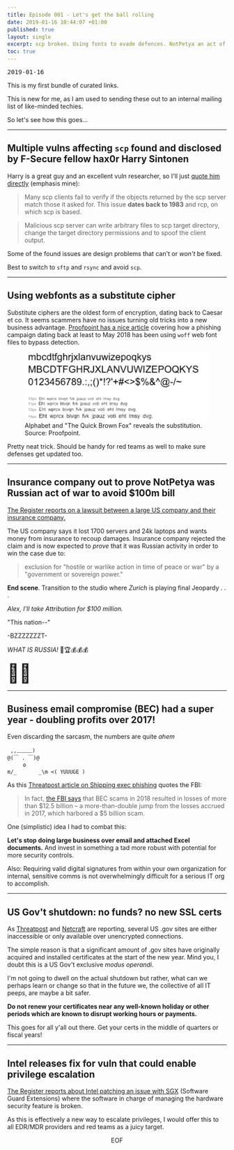 ```yaml
---
title: Episode 001 - Let's get the ball rolling
date: 2019-01-16 10:44:07 +01:00
published: true
layout: single
excerpt: scp broken. Using fonts to evade defences. NotPetya an act of war? Certs expiring due to gov't shutdown. And more.
toc: true
---
```


<pre>2019-01-16</pre>

This is my first bundle of curated links. 

This is new for me, as I am used to sending these out to an internal mailing list of like-minded techies.

So let's see how this goes...

<hr class="hr-knot" />

## Multiple vulns affecting `scp` found and disclosed by F-Secure fellow hax0r Harry Sintonen

Harry is a great guy and an excellent vuln researcher, so I'll just [quote him directly](https://sintonen.fi/advisories/scp-client-multiple-vulnerabilities.txt) (emphasis mine):

> Many scp clients fail to verify if the objects returned by the scp server match those it asked for. This issue **dates back to 1983** and rcp, on which scp is based.

> Malicious scp server can write arbitrary files to scp target directory, change the target directory permissions and to spoof the client output.

Some of the found issues are design problems that can't or *won't* be fixed. 

Best to switch to `sftp` and `rsync` and avoid `scp`.

<hr class="hr-knot" />


## Using webfonts as a substitute cipher

Substitute ciphers are the oldest form of encryption, dating back to Caesar et co. It seems scammers have no issues turning old tricks into a new business advantage. [Proofpoint has a nice article](https://www.proofpoint.com/us/threat-insight/post/phishing-template-uses-fake-fonts-decode-content-and-evade-detection) covering how a phishing campaign dating back at least to May 2018 has been using `woff` web font files to bypass detection.


<figure><img src="/assets/font-cipher.jpg"/><br/>
<figcaption>Alphabet and "The Quick Brown Fox" reveals the substitution. Source: Proofpoint.</figcaption></figure>

Pretty neat trick. Should be handy for red teams as well to make sure defenses get updated too.

<hr class="hr-knot" />

## Insurance company out to prove NotPetya was Russian act of war to avoid $100m bill

[The Register reports on a lawsuit between a large US company and their insurance company.](https://www.theregister.co.uk/2019/01/11/notpetya_insurance_claim/)

The US company says it lost 1700 servers and 24k laptops and wants money from insurance to recoup damages. Insurance company rejected the claim and is now expected to *prove* that it was Russian activity in order to win the case due to:

>exclusion for "hostile or warlike action in time of peace or war" by a "government or sovereign power."

**End scene**. Transition to the studio where *Zurich* is playing final Jeopardy . . .

*Alex, I'll take Attribution for $100 million.*

"This nation--"

-BZZZZZZZT-

*WHAT IS RUSSIA!* 🥳🏆💰💰💰


<span style="font-size: 300%">🤷‍♂️</span>



<hr class="hr-knot" />

## Business email compromise (BEC) had a super year - doubling profits over 2017!

Even discarding the sarcasm, the numbers are quite *ahem* 

```
 ,,﹏﹏﹏)
@(￣ . ￣)@
     ʘ
m/_       _\m <( YUUUGE )
```
As this [Threatpost article on Shipping exec phishing](https://threatpost.com/shipping-execs-whaling/140643/) quotes the FBI:

> In fact, [the FBI says](https://www.ic3.gov/media/2018/180712.aspx) that BEC scams in 2018 resulted in losses of more than $12.5 billion – a more-than-double jump from the losses accrued in 2017, which harbored a $5 billion scam.

One (simplistic) idea I had to combat this:

**Let's stop doing large business over email and attached Excel documents.** And invest in something a tad more robust with potential for more security controls.

Also: Requiring valid digital signatures from within your own organization for internal, sensitive comms is not overwhelmingly difficult for a serious IT org to accomplish.

<hr class="hr-knot" />

## US Gov't shutdown: no funds? no new SSL certs

As [Threatpost](https://threatpost.com/u-s-government-shutdown-leaves-dozens-of-gov-websites-vulnerable/140782/) and [Netcraft](https://news.netcraft.com/archives/2019/01/10/gov-security-falters-during-u-s-shutdown.html) are reporting, several US .gov sites are either inaccessible or only available over unencrypted connections.

The simple reason is that a significant amount of .gov sites have originally acquired and installed certificates at the start of the new year. Mind you, I doubt this is a US Gov't exclusive *modus operandi*.

I'm not going to dwell on the actual shutdown but rather, what can we perhaps learn or change so that in the future we, the collective of all IT peeps, are maybe a bit safer.

**Do not renew your certificates near any well-known holiday or other periods which are known to disrupt working hours or payments.**

This goes for all y'all out there. Get your certs in the middle of quarters or fiscal years!

<hr class="hr-knot" />

## Intel releases fix for vuln that could enable privilege escalation

[The Register reports about Intel patching an issue with SGX](https://www.theregister.co.uk/2019/01/14/intel_patches_sgx_flaw/) (Software Guard Extensions) where the software in charge of managing the hardware security feature is broken.

As this is effectively a new way to escalate privileges, I would offer this to all EDR/MDR providers and red teams as a juicy target.

<center>EOF</center>




